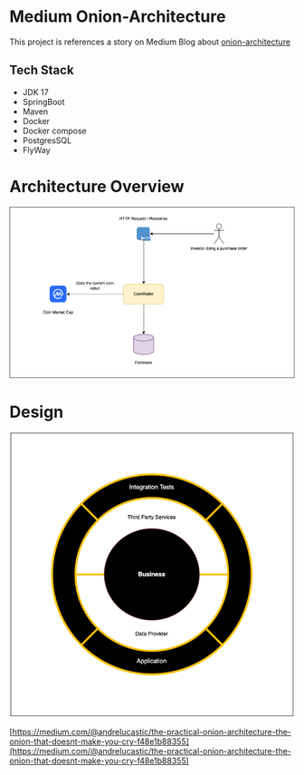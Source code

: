 # Medium Onion-Architecture

This project is references a story on Medium Blog about [onion-architecture](https://medium.com/@andrelucastic/the-practical-onion-architecture-the-onion-that-doesnt-make-you-cry-f48e1b88355)

## Tech Stack

* JDK 17
* SpringBoot
* Maven
* Docker
* Docker compose
* PostgresSQL
* FlyWay

# Architecture Overview
![](OnionArch-Page-1.png)

# Design
![](OnionArch-Code%20Design.png)


[https://medium.com/@andrelucastic/the-practical-onion-architecture-the-onion-that-doesnt-make-you-cry-f48e1b88355](https://medium.com/@andrelucastic/the-practical-onion-architecture-the-onion-that-doesnt-make-you-cry-f48e1b88355)





